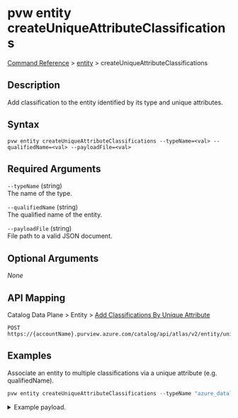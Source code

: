 # pvw entity createUniqueAttributeClassifications
[Command Reference](../../../README.md#command-reference) > [entity](./main.md) > createUniqueAttributeClassifications

## Description
Add classification to the entity identified by its type and unique attributes.

## Syntax
```
pvw entity createUniqueAttributeClassifications --typeName=<val> --qualifiedName=<val> --payloadFile=<val>
```

## Required Arguments
`--typeName` (string)  
The name of the type.

`--qualifiedName` (string)  
The qualified name of the entity.

`--payloadFile` (string)  
File path to a valid JSON document.

## Optional Arguments
*None*

## API Mapping
Catalog Data Plane > Entity > [Add Classifications By Unique Attribute](https://docs.microsoft.com/en-us/rest/api/purview/catalogdataplane/entity/add-classifications-by-unique-attribute)
```
POST https://{accountName}.purview.azure.com/catalog/api/atlas/v2/entity/uniqueAttribute/type/{typeName}/classifications
```

## Examples
Associate an entity to multiple classifications via a unique attribute (e.g. qualifiedName).
```powershell
pvw entity createUniqueAttributeClassifications --typeName "azure_datalake_gen2_filesystem" --qualifiedName  "https://esg26fa7f24adls.dfs.core.windows.net/02-silver" --payloadFile "/path/to/file.json"
```
<details><summary>Example payload.</summary>
<p>

```json
[
    {
        "typeName": "MICROSOFT.FINANCIAL.US.ABA_ROUTING_NUMBER"
    },
    {
        "typeName": "MICROSOFT.FINANCIAL.CREDIT_CARD_NUMBER"
    }
]
```
</p>
</details>
